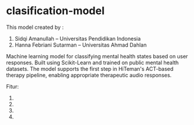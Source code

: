 # clasification-model
This model created by :
1. Sidqi Amanullah – Universitas Pendidikan Indonesia
2. Hanna Febriani Sutarman – Universitas Ahmad Dahlan

Machine learning model for classifying mental health states based on user responses. Built using Scikit-Learn and trained on public mental health datasets. The model supports the first step in HiTeman's ACT-based therapy pipeline, enabling appropriate therapeutic audio responses.

Fitur:

1. 
2. 
3. 
4. 
